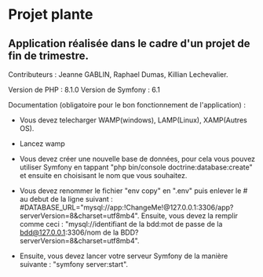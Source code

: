 # Projet plante
## Application réalisée dans le cadre d'un projet de fin de trimestre.

Contributeurs : Jeanne GABLIN, Raphael Dumas, Killian Lechevalier.

Version de PHP : 8.1.0
Version de Symfony : 6.1

Documentation (obligatoire pour le bon fonctionnement de l'application) :

* Vous devez telecharger WAMP(windows), LAMP(Linux), XAMP(Autres OS).

* Lancez wamp

* Vous devez créer une nouvelle base de données, pour cela vous pouvez utiliser Symfony en tappant "php bin/console 
doctrine:database:create" et ensuite en choisisant le nom que vous souhaitez.

* Vous devez renommer le fichier "env copy" en ".env" puis enlever le # au debut de la ligne suivant : 
#DATABASE_URL="mysql://app:!ChangeMe!@127.0.0.1:3306/app?serverVersion=8&charset=utf8mb4". Ensuite, vous
devez la remplir comme ceci : 
"mysql://identifiant de la bdd:mot de passe de la bdd@127.0.0.1:3306/nom de la BDD?serverVersion=8&charset=utf8mb4".

* Ensuite, vous devez lancer votre serveur Symfony de la manière suivante : "symfony server:start".

